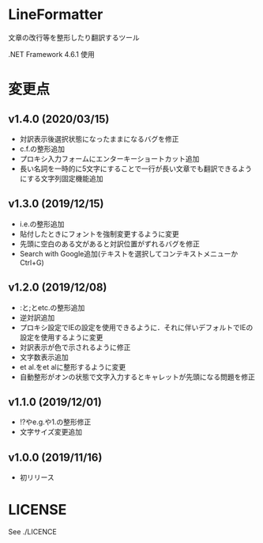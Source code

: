 # LineFormatter
文章の改行等を整形したり翻訳するツール

.NET Framework 4.6.1 使用

# 変更点

## v1.4.0 (2020/03/15)

- 対訳表示後選択状態になったままになるバグを修正
- c.f.の整形追加
- プロキシ入力フォームにエンターキーショートカット追加
- 長い名詞を一時的に5文字にすることで一行が長い文章でも翻訳できるようにする文字列固定機能追加

## v1.3.0 (2019/12/15)

- i.e.の整形追加
- 貼付したときにフォントを強制変更するように変更
- 先頭に空白のある文があると対訳位置がずれるバグを修正
- Search with Google追加(テキストを選択してコンテキストメニューかCtrl+G)

## v1.2.0 (2019/12/08)

- :と;とetc.の整形追加
- 逆対訳追加
- プロキシ設定でIEの設定を使用できるように．それに伴いデフォルトでIEの設定を使用するように変更
- 対訳表示が色で示されるように修正
- 文字数表示追加
- et al.をet alに整形するように変更
- 自動整形がオンの状態で文字入力するとキャレットが先頭になる問題を修正

## v1.1.0 (2019/12/01)

- !?やe.g.や1.の整形修正
- 文字サイズ変更追加

## v1.0.0 (2019/11/16)

- 初リリース

# LICENSE

See ./LICENCE

